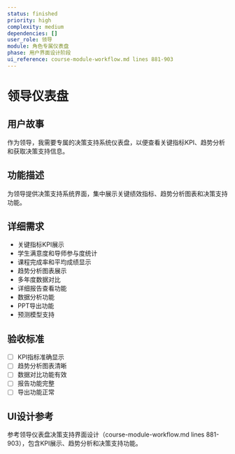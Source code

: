 ```yaml
---
status: finished
priority: high
complexity: medium
dependencies: []
user_role: 领导
module: 角色专属仪表盘
phase: 用户界面设计阶段
ui_reference: course-module-workflow.md lines 881-903
---
```


# 领导仪表盘

## 用户故事
作为领导，我需要专属的决策支持系统仪表盘，以便查看关键指标KPI、趋势分析和获取决策支持信息。

## 功能描述
为领导提供决策支持系统界面，集中展示关键绩效指标、趋势分析图表和决策支持功能。

## 详细需求
- 关键指标KPI展示
- 学生满意度和导师参与度统计
- 课程完成率和平均成绩显示
- 趋势分析图表展示
- 多年度数据对比
- 详细报告查看功能
- 数据分析功能
- PPT导出功能
- 预测模型支持

## 验收标准
- [ ] KPI指标准确显示
- [ ] 趋势分析图表清晰
- [ ] 数据对比功能有效
- [ ] 报告功能完整
- [ ] 导出功能正常

## UI设计参考
参考领导仪表盘决策支持界面设计（course-module-workflow.md lines 881-903），包含KPI展示、趋势分析和决策支持功能。